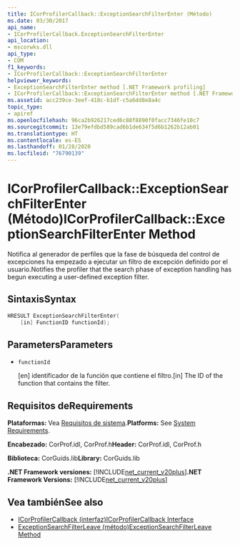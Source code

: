 ```yaml
---
title: ICorProfilerCallback::ExceptionSearchFilterEnter (Método)
ms.date: 03/30/2017
api_name:
- ICorProfilerCallback.ExceptionSearchFilterEnter
api_location:
- mscorwks.dll
api_type:
- COM
f1_keywords:
- ICorProfilerCallback::ExceptionSearchFilterEnter
helpviewer_keywords:
- ExceptionSearchFilterEnter method [.NET Framework profiling]
- ICorProfilerCallback::ExceptionSearchFilterEnter method [.NET Framework profiling]
ms.assetid: acc239ce-3eef-418c-b1df-c5a6dd8e8a4c
topic_type:
- apiref
ms.openlocfilehash: 96ca2b926217ced6c88f8890f0facc7346fe10c7
ms.sourcegitcommit: 13e79efdbd589cad6b1de634f5d6b1262b12ab01
ms.translationtype: HT
ms.contentlocale: es-ES
ms.lasthandoff: 01/28/2020
ms.locfileid: "76790139"
---
```

# <a name="icorprofilercallbackexceptionsearchfilterenter-method"></a><span data-ttu-id="a03c2-102">ICorProfilerCallback::ExceptionSearchFilterEnter (Método)</span><span class="sxs-lookup"><span data-stu-id="a03c2-102">ICorProfilerCallback::ExceptionSearchFilterEnter Method</span></span>
<span data-ttu-id="a03c2-103">Notifica al generador de perfiles que la fase de búsqueda del control de excepciones ha empezado a ejecutar un filtro de excepción definido por el usuario.</span><span class="sxs-lookup"><span data-stu-id="a03c2-103">Notifies the profiler that the search phase of exception handling has begun executing a user-defined exception filter.</span></span>  
  
## <a name="syntax"></a><span data-ttu-id="a03c2-104">Sintaxis</span><span class="sxs-lookup"><span data-stu-id="a03c2-104">Syntax</span></span>  
  
```cpp  
HRESULT ExceptionSearchFilterEnter(  
    [in] FunctionID functionId);  
```  
  
## <a name="parameters"></a><span data-ttu-id="a03c2-105">Parameters</span><span class="sxs-lookup"><span data-stu-id="a03c2-105">Parameters</span></span>

- `functionId`

  <span data-ttu-id="a03c2-106">\[en] identificador de la función que contiene el filtro.</span><span class="sxs-lookup"><span data-stu-id="a03c2-106">\[in] The ID of the function that contains the filter.</span></span>

## <a name="requirements"></a><span data-ttu-id="a03c2-107">Requisitos de</span><span class="sxs-lookup"><span data-stu-id="a03c2-107">Requirements</span></span>  
 <span data-ttu-id="a03c2-108">**Plataformas:** Vea [Requisitos de sistema](../../../../docs/framework/get-started/system-requirements.md).</span><span class="sxs-lookup"><span data-stu-id="a03c2-108">**Platforms:** See [System Requirements](../../../../docs/framework/get-started/system-requirements.md).</span></span>  
  
 <span data-ttu-id="a03c2-109">**Encabezado:** CorProf.idl, CorProf.h</span><span class="sxs-lookup"><span data-stu-id="a03c2-109">**Header:** CorProf.idl, CorProf.h</span></span>  
  
 <span data-ttu-id="a03c2-110">**Biblioteca:** CorGuids.lib</span><span class="sxs-lookup"><span data-stu-id="a03c2-110">**Library:** CorGuids.lib</span></span>  
  
 <span data-ttu-id="a03c2-111">**.NET Framework versiones:** [!INCLUDE[net_current_v20plus](../../../../includes/net-current-v20plus-md.md)]</span><span class="sxs-lookup"><span data-stu-id="a03c2-111">**.NET Framework Versions:** [!INCLUDE[net_current_v20plus](../../../../includes/net-current-v20plus-md.md)]</span></span>  
  
## <a name="see-also"></a><span data-ttu-id="a03c2-112">Vea también</span><span class="sxs-lookup"><span data-stu-id="a03c2-112">See also</span></span>

- [<span data-ttu-id="a03c2-113">ICorProfilerCallback (interfaz)</span><span class="sxs-lookup"><span data-stu-id="a03c2-113">ICorProfilerCallback Interface</span></span>](../../../../docs/framework/unmanaged-api/profiling/icorprofilercallback-interface.md)
- [<span data-ttu-id="a03c2-114">ExceptionSearchFilterLeave (método)</span><span class="sxs-lookup"><span data-stu-id="a03c2-114">ExceptionSearchFilterLeave Method</span></span>](../../../../docs/framework/unmanaged-api/profiling/icorprofilercallback-exceptionsearchfilterleave-method.md)
